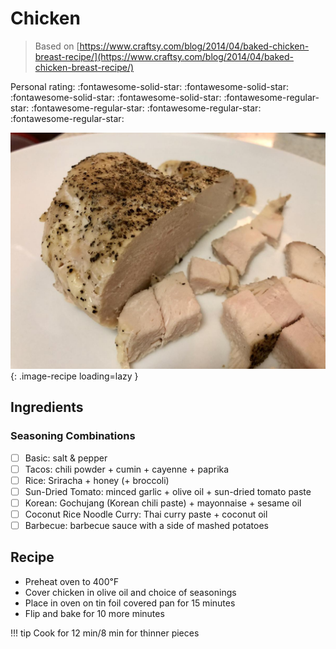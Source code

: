 # Chicken

> Based on [https://www.craftsy.com/blog/2014/04/baked-chicken-breast-recipe/](https://www.craftsy.com/blog/2014/04/baked-chicken-breast-recipe/)

<!-- {cts} rating=1; (User can specify rating on scale of 1-5) -->

Personal rating: :fontawesome-solid-star: :fontawesome-solid-star: :fontawesome-solid-star: :fontawesome-solid-star: :fontawesome-regular-star: :fontawesome-regular-star: :fontawesome-regular-star: :fontawesome-regular-star:

<!-- {cte} -->

<!-- {cts} name_image=chicken.jpg; (User can specify image name) -->

![chicken.jpg](./chicken.jpg){: .image-recipe loading=lazy }

<!-- {cte} -->

## Ingredients

### Seasoning Combinations

- [ ] Basic: salt & pepper
- [ ] Tacos: chili powder + cumin + cayenne + paprika
- [ ] Rice: Sriracha + honey (+ broccoli)
- [ ] Sun-Dried Tomato: minced garlic + olive oil + sun-dried tomato paste
- [ ] Korean: Gochujang (Korean chili paste) + mayonnaise + sesame oil
- [ ] Coconut Rice Noodle Curry: Thai curry paste + coconut oil
- [ ] Barbecue: barbecue sauce with a side of mashed potatoes

## Recipe

- Preheat oven to 400℉
- Cover chicken in olive oil and choice of seasonings
- Place in oven on tin foil covered pan for 15 minutes
- Flip and bake for 10 more minutes

!!! tip
    Cook for 12 min/8 min for thinner pieces
